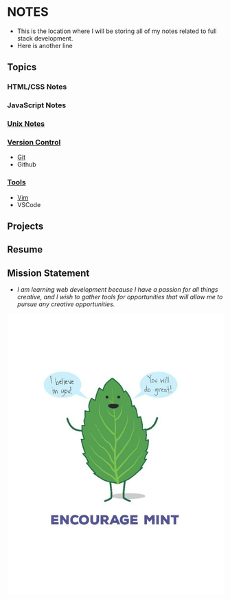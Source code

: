 # **NOTES**

- This is the location where I will be storing all of my notes related to 
  full stack development.
- Here is another line

## Topics

### HTML/CSS Notes

### JavaScript Notes

### [Unix Notes](./TOPICS/UNIX/)

### [Version Control](./TOPICS/VERSION_CONTROL)
- [Git](./TOPICS/VERSION_CONTROL/GIT)
-  Github

### [Tools](./TOPICS/TOOLS/)
- [Vim](./TOPICS/TOOLS/VIM)
- VSCode

## Projects

## Resume

## Mission Statement
- *I am learning web development because I have a passion for all things 
  creative, and I wish to gather tools for opportunities that will allow
  me to pursue any creative opportunities.*

![Some encouragement!](./IMAGES/encourage_mint.jpeg "encourage mint!")
